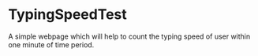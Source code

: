 # TypingSpeedTest

A simple webpage which will help to count the typing speed of user within one minute of time period.
